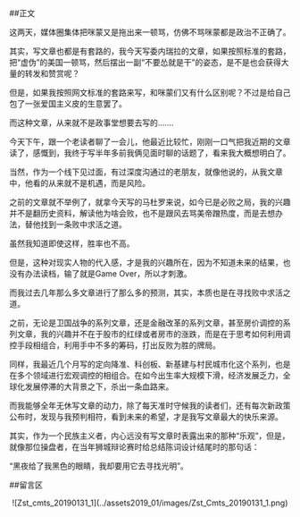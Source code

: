 ##正文

这两天，媒体圈集体把咪蒙又是拖出来一顿骂，仿佛不骂咪蒙都是政治不正确了。

其实，写文章也都是有套路的，我今天写委内瑞拉的文章，如果按照标准的套路，把“虚伪”的美国一顿骂，然后摆出一副“不要怂就是干”的姿态，是不是也会获得大量的转发和赞赏呢？

但是，如果我按照网文标准的套路来写，和咪蒙们又有什么区别呢？不过是给自己包了一张爱国主义皮的生意罢了。

而这种文章，从来就不是政事堂想要去写的.......


今天下午，跟一个老读者聊了一会儿，他最近比较忙，刚刚一口气把我近期的文章读了，感慨到，我终于写半年多前我俩见面时聊的话题了，看来我大概想明白了。

当然，作为一个线下见过面，有过深度沟通过的老朋友，就像他说的，从我文章中，他看的从来就不是机遇，而是风险。

之前的文章就不举例了，就拿今天写的马杜罗来说，如今已是必败之局，我的兴趣并不是翻历史资料，解读他为啥会败，也不是跟风去骂美帝蹭热度，而是去想办法，替他找到一条败中求活之道。

虽然我知道即使这样，胜率也不高。

但是，这种对现实人物的代入感，才是我的兴趣所在，因为不知道未来的结果，也没有办法读档，输了就是Game Over，所以才刺激。

而我过去几年那么多文章进行了那么多的预测，其实，本质也是在寻找败中求活之道。

之前，无论是卫国战争的系列文章，还是金融改革的系列文章，甚至房价调控的系列文章，我的兴趣并不在于股市的红绿或者房市的涨跌，而是在于思考如何利用调控手段相组合，利用手中不多的筹码，打出反败为胜的牌局。

同样，我最近几个月写的定向降准、科创板、新基建与村民城市化这个系列，也是在多个领域进行宏观调控的相组合。在如今出生率大规模下滑，经济发展乏力，全球化发展停滞的大背景之下，杀出一条血路来。

而我能够全年无休写文章的动力，除了每天准时守候我的读者们，还有每次新政策公布时，发现与我预判相符，看到未来的希望，才是我写文章最大的快乐来源。

其实，作为一个民族主义者，内心远没有写文章时表露出来的那种“乐观”，但是，就像那位操盘者，在当年狮城辩论赛时给总结陈词设计结尾时的那句话：

“黑夜给了我黑色的眼睛，我却要用它去寻找光明”。

##留言区
 <div align="center">![Zst_cmts_20190131_1](../assets2019_01/images/Zst_Cmts_20190131_1.png)</div>